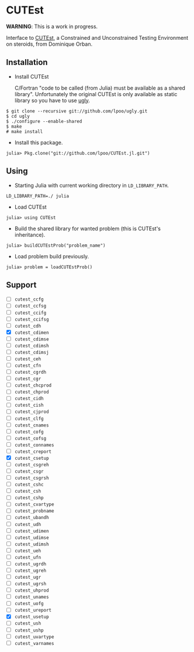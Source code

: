 # CUTEst

**WARNING**: This is a work in progress.

Interface to [CUTEst](http://ccpforge.cse.rl.ac.uk/gf/project/cutest/wiki/), a
Constrained and Unconstrained Testing Environment on steroids, from Dominique
Orban.

## Installation

- Install CUTEst

  C/Fortran "code to be called (from Julia) must be available as a shared
  library". Unfortunately the original CUTEst is only available as static
  library so you have to use [ugly](https://github.com/lpoo/ugly).

~~~
$ git clone --recursive git://github.com/lpoo/ugly.git
$ cd ugly
$ ./configure --enable-shared
$ make
# make install
~~~

- Install this package.

~~~
julia> Pkg.clone("git://github.com/lpoo/CUTEst.jl.git")
~~~

## Using

- Starting Julia with current working directory in `LD_LIBRARY_PATH`.

~~~
LD_LIBRARY_PATH=./ julia
~~~

- Load CUTEst


~~~
julia> using CUTEst
~~~

- Build the shared library for wanted problem (this is CUTEst's inheritance).

~~~
julia> buildCUTEstProb("problem_name")
~~~

- Load problem build previously.

~~~
julia> problem = loadCUTEstProb()
~~~

## Support

- [ ] `cutest_ccfg`
- [ ] `cutest_ccfsg`
- [ ] `cutest_ccifg`
- [ ] `cutest_ccifsg`
- [ ] `cutest_cdh`
- [x] `cutest_cdimen`
- [ ] `cutest_cdimse`
- [ ] `cutest_cdimsh`
- [ ] `cutest_cdimsj`
- [ ] `cutest_ceh`
- [ ] `cutest_cfn`
- [ ] `cutest_cgrdh`
- [ ] `cutest_cgr`
- [ ] `cutest_chcprod`
- [ ] `cutest_chprod`
- [ ] `cutest_cidh`
- [ ] `cutest_cish`
- [ ] `cutest_cjprod`
- [ ] `cutest_clfg`
- [ ] `cutest_cnames`
- [ ] `cutest_cofg`
- [ ] `cutest_cofsg`
- [ ] `cutest_connames`
- [ ] `cutest_creport`
- [x] `cutest_csetup`
- [ ] `cutest_csgreh`
- [ ] `cutest_csgr`
- [ ] `cutest_csgrsh`
- [ ] `cutest_cshc`
- [ ] `cutest_csh`
- [ ] `cutest_cshp`
- [ ] `cutest_cvartype`
- [ ] `cutest_probname`
- [ ] `cutest_ubandh`
- [ ] `cutest_udh`
- [ ] `cutest_udimen`
- [ ] `cutest_udimse`
- [ ] `cutest_udimsh`
- [ ] `cutest_ueh`
- [ ] `cutest_ufn`
- [ ] `cutest_ugrdh`
- [ ] `cutest_ugreh`
- [ ] `cutest_ugr`
- [ ] `cutest_ugrsh`
- [ ] `cutest_uhprod`
- [ ] `cutest_unames`
- [ ] `cutest_uofg`
- [ ] `cutest_ureport`
- [x] `cutest_usetup`
- [ ] `cutest_ush`
- [ ] `cutest_ushp`
- [ ] `cutest_uvartype`
- [ ] `cutest_varnames`

